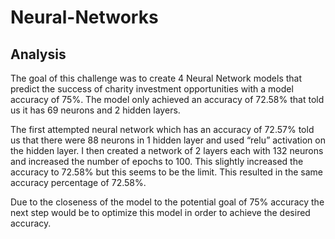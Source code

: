 # Neural-Networks

## Analysis 

The goal of this challenge was to create 4 Neural Network models that predict the success of charity investment opportunities with a model accuracy of 75%. The model only achieved an accuracy of 72.58% that told us it has 69 neurons and 2 hidden layers.

The first attempted neural network which has an accuracy of 72.57% told us that there were 88 neurons in 1 hidden layer and used “relu” activation on the hidden layer. I then created a network of 2 layers each with 132 neurons and increased the number of epochs to 100. This slightly increased the accuracy to 72.58% but this seems to be the limit. This resulted in the same accuracy percentage of 72.58%.

Due to the closeness of the model to the potential goal of 75% accuracy the next step would be to optimize this model in order to achieve the desired accuracy. 
